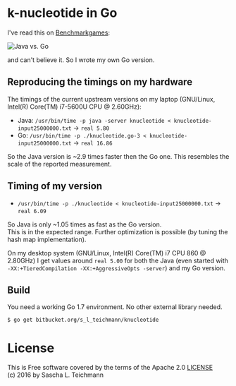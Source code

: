 # k-nucleotide in Go

I've read this on [Benchmarkgames](http://benchmarksgame.alioth.debian.org/u64q/compare.php?lang=java&lang2=go):

![Java vs. Go](https://bytebucket.org/s_l_teichmann/knucleotide/raw/default/images/java-go.png)

and can't believe it. So I wrote my own Go version.

## Reproducing the timings on my hardware

The timings of the current upstream versions on my laptop (GNU/Linux, Intel(R) Core(TM) i7-5600U CPU @ 2.60GHz):

* Java: `/usr/bin/time -p java -server knucleotide < knucleotide-input25000000.txt` -> `real 5.80`
* Go: `/usr/bin/time -p ./knucleotide.go-3 < knucleotide-input25000000.txt` -> `real 16.86`

So the Java version is ~2.9 times faster then the Go one. This resembles the scale of the reported measurement.

## Timing of my version

* `/usr/bin/time -p ./knucleotide < knucleotide-input25000000.txt` -> `real 6.09`

So Java is only ~1.05 times as fast as the Go version.  
This is in the expected range. Further optimization is possible (by tuning the hash map implementation).

On my desktop system (GNU/Linux, Intel(R) Core(TM) i7 CPU 860 @ 2.80GHz) I get values around `real 5.00` for both the Java (even started with `-XX:+TieredCompilation -XX:+AggressiveOpts -server`) and my Go version. 

## Build

You need a working Go 1.7 environment. No other external library needed.

    $ go get bitbucket.org/s_l_teichmann/knucleotide

# License
This is Free software covered by the terms of the Apache 2.0 [LICENSE](LICENSE)  
(c) 2016 by Sascha L. Teichmann